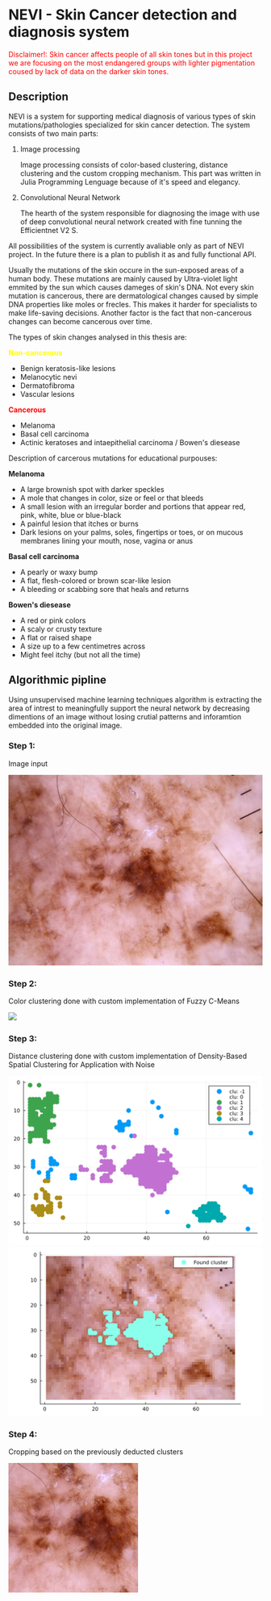 # NEVI - Skin Cancer detection and diagnosis system

<span style="color:red">
Disclaimer!:
Skin cancer affects people of all skin tones but in this project we are focusing on the most endangered groups with lighter pigmentation coused by lack of data on the darker skin tones.
</span>

## Description

NEVI is a system for supporting medical diagnosis of various types of skin mutations/pathologies specialized for skin cancer detection. The system consists of two main parts:

1) Image processing

    Image processing consists of color-based clustering, distance clustering and the custom cropping mechanism.
    This part was written in Julia Programming Lenguage because of it's speed and elegancy.

2) Convolutional Neural Network

    The hearth of the system responsible for diagnosing the image with use of deep convolutional neural network created with fine tunning the Efficientnet V2 S.

All possibilities of the system is currently avaliable only as part of NEVI project.
In the future there is a plan to publish it as and fully functional API.


Usually the mutations of the skin occure in the sun-exposed areas of a human body.
These mutations are mainly caused by Ultra-violet light emmited by the sun which causes dameges of skin's DNA.
Not every skin mutation is cancerous, there are dermatological changes caused by simple DNA properties like moles or frecles.
This makes it harder for specialists to make life-saving decisions.
Another factor is the fact that non-cancerous changes can become cancerous over time.

The types of skin changes analysed in this thesis are:

<span style="color:yellow">
    <strong>
        Non-cancerous
    </strong>
</span>

- Benign keratosis-like lesions 
- Melanocytic nevi
- Dermatofibroma
- Vascular lesions

<span style="color:red">
    <strong>
        Cancerous
    </strong>
</span>

- Melanoma
- Basal cell carcinoma
- Actinic keratoses and intaepithelial carcinoma / Bowen's diesease

Description of carcerous mutations for educational purpouses:

<strong>
Melanoma
</strong>


- A large brownish spot with darker speckles
- A mole that changes in color, size or feel or that bleeds
- A small lesion with an irregular border and portions that appear red, pink, white, blue or blue-black
- A painful lesion that itches or burns
- Dark lesions on your palms, soles, fingertips or toes, or on mucous membranes lining your mouth, nose, vagina or anus

<strong>
Basal cell carcinoma
</strong>

- A pearly or waxy bump
- A flat, flesh-colored or brown scar-like lesion
- A bleeding or scabbing sore that heals and returns

<strong>
Bowen's diesease
</strong>

- A red or pink colors
- A scaly or crusty texture
- A flat or raised shape
- A size up to a few centimetres across
- Might feel itchy (but not all the time)


## Algorithmic pipline

Using unsupervised machine learning techniques algorithm is extracting the area of intrest to meaningfully support the neural network by decreasing dimentions of an image without losing crutial patterns and inforamtion embedded into the original image.

### Step 1: 
Image input

<img src="./data/readme_resources/input.jpg" style="margin: auto">

### Step 2: 
Color clustering done with custom implementation of Fuzzy C-Means

<img src="./data/readme_resources/color_clustering.svg" style="margin: auto">

### Step 3:
Distance clustering done with custom implementation of Density-Based Spatial Clustering for Application with Noise

<img src="./data/readme_resources/distance_clustering.svg" style="margin: auto">
<img src="./data/readme_resources/found_cluster.svg" style="margin: auto">

### Step 4: 
Cropping based on the previously deducted clusters

<img src="./data/readme_resources/output.png" style="margin: auto">
